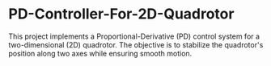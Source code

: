 # PD-Controller-For-2D-Quadrotor
This project implements a Proportional-Derivative (PD) control system for a two-dimensional (2D) quadrotor. The objective is to stabilize the quadrotor's position along two axes while ensuring smooth motion.
